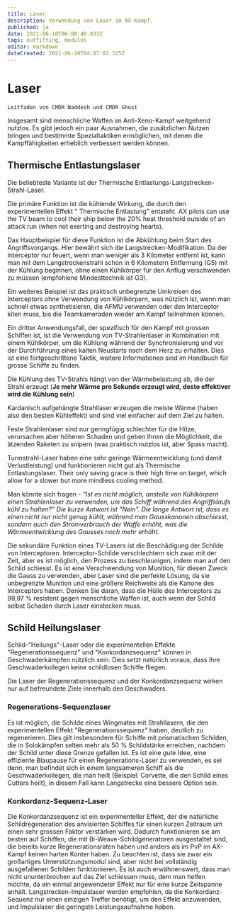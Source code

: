 ```yaml
---
title: Laser
description: Verwendung von Laser im AX-Kampf.
published: ja
date: 2021-06-10T06:08:40.833Z
tags: outfitting, modules
editor: markdown
dateCreated: 2021-06-10T04:07:02.325Z
---
```


# Laser
`Leitfaden von CMDR Naddesh und CMDR Ghost`

Insgesamt sind menschliche Waffen im Anti-Xeno-Kampf weitgehend nutzlos. Es gibt jedoch ein paar Ausnahmen, die zusätzlichen Nutzen bringen und bestimmte Spezialtaktiken ermöglichen, mit denen die Kampffähigkeiten erheblich verbessert werden können.

## Thermische Entlastungslaser

Die beliebteste Variante ist der Thermische Entlastungs-Langstrecken-Strahl-Laser.

Die primäre Funktion ist die kühlende Wirkung, die durch den experimentellen Effekt " Thermische Entlastung" entsteht. AX pilots can use the TV beam to cool their ship below the 20% heat threshold outside of an attack run (when not exerting and destroying hearts).

Das Hauptbeispiel für diese Funktion ist die Abkühlung beim Start des Angriffsvorgangs. Hier bewährt sich die Langstrecken-Modifikation. Da der Interceptor nur feuert, wenn man weniger als 3 Kilometer entfernt ist, kann man mit dem Langstreckenstrahl schon in 6 Kilometern Entfernung (G5) mit der Kühlung beginnen, ohne einen Kühlkörper für den Anflug verschwenden zu müssen (empfohlene Mindesttechnik ist G3).

Ein weiteres Beispiel ist das praktisch unbegrenzte Umkreisen des Interceptors ohne Verwendung von Kühlkörpern, was nützlich ist, wenn man schnell etwas synthetisieren, die AFMU verwenden oder den Interceptor kiten muss, bis die Teamkameraden wieder am Kampf teilnehmen können.

Ein dritter Anwendungsfall, der spezifisch für den Kampf mit grossen Schiffen ist, ist die Verwendung von TV-Strahlenlaser in Kombination mit einem Kühlkörper, um die Kühlung während der Synchronisierung und vor der Durchführung eines kalten Neustarts nach dem Herz zu erhalten. Dies ist eine fortgeschrittene Taktik, weitere Informationen sind im Handbuch für grosse Schiffe zu finden.

Die Kühlung des TV-Strahls hängt von der Wärmebelastung ab, die der Strahl erzeugt (**Je mehr Wärme pro Sekunde erzeugt wird, desto effektiver wird die Kühlung sein**)

Kardanisch aufgehängte Strahllaser erzeugen die meiste Wärme (haben also den besten Kühleffekt) und sind viel einfacher auf dem Ziel zu halten.

Feste Strahlenlaser sind nur geringfügig schlechter für die Hitze, verursachen aber höheren Schaden und geben Ihnen die Möglichkeit, die ätzenden Raketen zu snipern (was praktisch nutzlos ist, aber Spass macht).

Turmstrahl-Laser haben eine sehr geringe Wärmeentwicklung (und damit Verlustleistung) und funktionieren nicht gut als Thermische Entlastungslaser. Their only saving grace is their high time on target, which allow for a slower but more mindless cooling method.

Man könnte sich fragen - *"Ist es nicht möglich, anstelle von Kühlkörpern einen Strahlenlaser zu verwenden, um das Schiff während des Angriffslaufs kühl zu halten?" Die kurze Antwort ist "Nein". Die lange Antwort ist, dass es einen nicht nur nicht genug kühlt, während man Gausskanonen abschiesst, sondern auch den Stromverbrauch der Waffe erhöht, was die Wärmeentwicklung des Gausses noch mehr erhöht.*

Die sekundäre Funktion eines TV-Lasers ist die Beschädigung der Schilde von Interceptoren. Interceptor-Schilde verschlechtern sich zwar mit der Zeit, aber es ist möglich, den Prozess zu beschleunigen, indem man auf den Schild schiesst. Es ist eine Verschwendung von Munition, für diesen Zweck die Gauss zu verwenden, aber Laser sind die perfekte Lösung, da sie unbegrenzte Munition und eine größere Reichweite als die Kanone des Interceptors haben. Denken Sie daran, dass die Hülle des Interceptors zu 99,97 % resistent gegen menschliche Waffen ist, auch wenn der Schild selbst Schaden durch Laser einstecken muss.

## Schild Heilungslaser

Schild-"Heilungs"-Laser oder die experimentellen Effekte "Regenerationssequenz" und "Konkordanzsequenz" können in Geschwaderkämpfen nützlich sein. Dies setzt natürlich voraus, dass Ihre Geschwaderkollegen keine schildlosen Schiffe fliegen.

Die Laser der Regenerationssequenz und der Konkordanzsequenz wirken nur auf befreundete Ziele innerhalb des Geschwaders.

### Regenerations-Sequenzlaser
Es ist möglich, die Schilde eines Wingmates mit Strahllasern, die den experimentellen Effekt "Regenerationssequenz" haben, deutlich zu regenerieren. Dies gilt insbesondere für Schiffe mit prismatischen Schilden, die in Solokämpfen selten mehr als 50 % Schildstärke erreichen, nachdem der Schild unter diese Grenze gefallen ist. Es ist eine gute Idee, eine effiziente Blaupause für einen Regenerations-Laser zu verwenden, es sei denn, man befindet sich in einem langsameren Schiff als die Geschwaderkollegen, die man heilt (Beispiel: Corvette, die den Schild eines Cutters heilt), in diesem Fall kann Langstrecke eine bessere Option sein.

### Konkordanz-Sequenz-Laser
Die Konkordanzsequenz ist ein experimenteller Effekt, der die natürliche Schildregeneration des anvisierten Schiffes für einen kurzen Zeitraum um einen sehr grossen Faktor verstärken wird. Dadurch funktionieren sie am besten auf Schiffen, die mit Bi-Weave-Schildgeneratoren ausgestattet sind, die bereits kurze Regenerationsraten haben und anders als im PvP im AX-Kampf keinen harten Konter haben. Zu beachten ist, dass sie zwar ein großartiges Unterstützungsmodul sind, aber nicht bei vollständig ausgefallenen Schilden funktionieren. Es ist auch erwähnenswert, dass man nicht ununterbrochen auf das Ziel schiessen muss, dem man helfen möchte, da ein einmal angewendeter Effekt nur für eine kurze Zeitspanne anhält. Langstrecken-Impulslaser werden empfohlen, da die Konkordanz-Sequenz nur einen einzigen Treffer benötigt, um den Effekt anzuwenden, und Impulslaser die geringste Leistungsaufnahme haben.